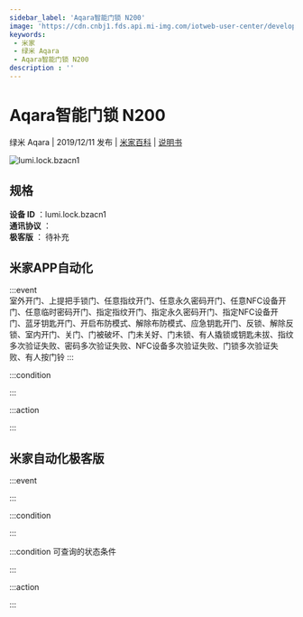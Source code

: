 ```yaml
---
sidebar_label: 'Aqara智能门锁 N200'
image: 'https://cdn.cnbj1.fds.api.mi-img.com/iotweb-user-center/developer_1679070102734o3Ooreb2.png?GalaxyAccessKeyId=AKVGLQWBOVIRQ3XLEW&Expires=9223372036854775807&Signature=6UxK5ASKeJS86HxvUlvatLiio/M='
keywords: 
 - 米家
 - 绿米 Aqara
 - Aqara智能门锁 N200
description : ''
---
```

# Aqara智能门锁 N200

绿米 Aqara | 2019/12/11 发布 | [米家百科](https://home.mi.com/webapp/content/baike/product/index.html?model=lumi.lock.bzacn1) | [说明书](https://home.mi.com/views/introduction.html?model=lumi.lock.bzacn1&region=cn)

![lumi.lock.bzacn1](https://cdn.cnbj1.fds.api.mi-img.com/iotweb-user-center/developer_1679070102734o3Ooreb2.png?GalaxyAccessKeyId=AKVGLQWBOVIRQ3XLEW&Expires=9223372036854775807&Signature=6UxK5ASKeJS86HxvUlvatLiio/M=)

## 规格  
> 
**设备 ID** ：lumi.lock.bzacn1  
**通讯协议** ：  
**极客版**  ： 待补充 


## 米家APP自动化  

:::event  
室外开门、上提把手锁门、任意指纹开门、任意永久密码开门、任意NFC设备开门、任意临时密码开门、指定指纹开门、指定永久密码开门、指定NFC设备开门、蓝牙钥匙开门、开启布防模式、解除布防模式、应急钥匙开门、反锁、解除反锁、室内开门、关门、门被破坏、门未关好、门未锁、有人撬锁或钥匙未拔、指纹多次验证失败、密码多次验证失败、NFC设备多次验证失败、门锁多次验证失败、有人按门铃
:::

:::condition  

:::

:::action   

:::

## 米家自动化极客版  

:::event  

:::

:::condition  

:::

:::condition 可查询的状态条件  

:::

:::action  

:::

        
